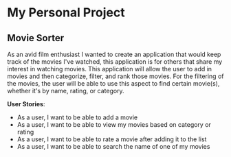 # My Personal Project

## Movie Sorter

As an avid film enthusiast I wanted to create an application that 
would keep track of the movies I've watched, this application is for others that share 
my interest in watching movies. This application will allow the user to add in movies and then 
categorize, filter, and rank those movies. For the filtering of the movies, 
the user will be able to use this aspect to find certain movie(s), whether it's by name, rating, or category.


 **User Stories**:
 - As a user, I want to be able to add a movie
 - As a user, I want to be able to view my movies based on category or rating
 - As a user, I want to be able to rate a movie after adding it to the list
 - As a user, I want to be able to search the name of one of my movies



